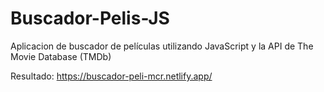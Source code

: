 # Buscador-Pelis-JS
Aplicacion de buscador de películas utilizando JavaScript y la API de The Movie Database (TMDb)

Resultado: https://buscador-peli-mcr.netlify.app/
